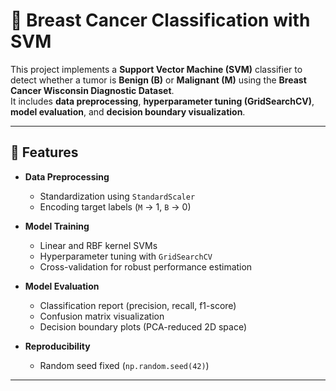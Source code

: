 # 🧠 Breast Cancer Classification with SVM

This project implements a **Support Vector Machine (SVM)** classifier to detect whether a tumor is **Benign (B)** or **Malignant (M)** using the **Breast Cancer Wisconsin Diagnostic Dataset**.  
It includes **data preprocessing**, **hyperparameter tuning (GridSearchCV)**, **model evaluation**, and **decision boundary visualization**.

---

## 📌 Features

- **Data Preprocessing**  
  - Standardization using `StandardScaler`  
  - Encoding target labels (`M` → 1, `B` → 0)

- **Model Training**  
  - Linear and RBF kernel SVMs  
  - Hyperparameter tuning with `GridSearchCV`  
  - Cross-validation for robust performance estimation

- **Model Evaluation**  
  - Classification report (precision, recall, f1-score)  
  - Confusion matrix visualization  
  - Decision boundary plots (PCA-reduced 2D space)

- **Reproducibility**  
  - Random seed fixed (`np.random.seed(42)`)

---

